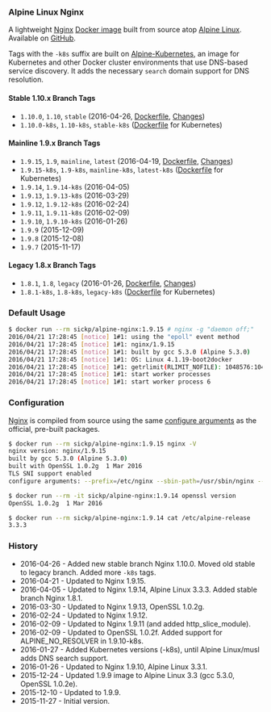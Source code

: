 ### Alpine Linux Nginx

A lightweight [Nginx][nginx] [Docker image][dockerhub_project] built from source atop [Alpine Linux][alpine_linux]. Available on [GitHub][github_project].

Tags with the `-k8s` suffix are built on [Alpine-Kubernetes][alpine_kubernetes], an image for Kubernetes and other Docker cluster environments that use DNS-based service discovery. It adds the necessary `search` domain support for DNS resolution.

#### Stable 1.10.x Branch Tags

* `1.10.0`, `1.10`, `stable` (2016-04-26, [Dockerfile][dockerfile_1_10], [Changes][nginx_changes_1_10])
* `1.10.0-k8s`, `1.10-k8s`, `stable-k8s` ([Dockerfile][dockerfile_1_10_k8s] for Kubernetes)

#### Mainline 1.9.x Branch Tags

* `1.9.15`, `1.9`, `mainline`, `latest` (2016-04-19, [Dockerfile][dockerfile_1_9], [Changes][nginx_changes])
* `1.9.15-k8s`, `1.9-k8s`, `mainline-k8s`, `latest-k8s` ([Dockerfile][dockerfile_1_9_k8s] for Kubernetes)
* `1.9.14`, `1.9.14-k8s` (2016-04-05)
* `1.9.13`, `1.9.13-k8s` (2016-03-29)
* `1.9.12`, `1.9.12-k8s` (2016-02-24)
* `1.9.11`, `1.9.11-k8s` (2016-02-09)
* `1.9.10`, `1.9.10-k8s` (2016-01-26)
* `1.9.9` (2015-12-09)
* `1.9.8` (2015-12-08)
* `1.9.7` (2015-11-17)

#### Legacy 1.8.x Branch Tags

* `1.8.1`, `1.8`, `legacy` (2016-01-26, [Dockerfile][dockerfile_1_8], [Changes][nginx_changes_1_8])
* `1.8.1-k8s`, `1.8-k8s`, `legacy-k8s` ([Dockerfile][dockerfile_1_8_k8s] for Kubernetes)

### Default Usage

```bash
$ docker run --rm sickp/alpine-nginx:1.9.15 # nginx -g "daemon off;"
2016/04/21 17:28:45 [notice] 1#1: using the "epoll" event method
2016/04/21 17:28:45 [notice] 1#1: nginx/1.9.15
2016/04/21 17:28:45 [notice] 1#1: built by gcc 5.3.0 (Alpine 5.3.0)
2016/04/21 17:28:45 [notice] 1#1: OS: Linux 4.1.19-boot2docker
2016/04/21 17:28:45 [notice] 1#1: getrlimit(RLIMIT_NOFILE): 1048576:1048576
2016/04/21 17:28:45 [notice] 1#1: start worker processes
2016/04/21 17:28:45 [notice] 1#1: start worker process 6
```

### Configuration

[Nginx][nginx] is compiled from source using the same [configure arguments][nginx_configure] as the official, pre-built packages.

```bash
$ docker run --rm sickp/alpine-nginx:1.9.15 nginx -V
nginx version: nginx/1.9.15
built by gcc 5.3.0 (Alpine 5.3.0)
built with OpenSSL 1.0.2g  1 Mar 2016
TLS SNI support enabled
configure arguments: --prefix=/etc/nginx --sbin-path=/usr/sbin/nginx --conf-path=/etc/nginx/nginx.conf --error-log-path=/var/log/nginx/error.log --http-log-path=/var/log/nginx/access.log --pid-path=/var/run/nginx.pid --lock-path=/var/run/nginx.lock --http-client-body-temp-path=/var/cache/nginx/client_temp --http-proxy-temp-path=/var/cache/nginx/proxy_temp --http-fastcgi-temp-path=/var/cache/nginx/fastcgi_temp --http-uwsgi-temp-path=/var/cache/nginx/uwsgi_temp --http-scgi-temp-path=/var/cache/nginx/scgi_temp --user=nginx --group=nginx --with-http_ssl_module --with-http_realip_module --with-http_addition_module --with-http_sub_module --with-http_dav_module --with-http_flv_module --with-http_mp4_module --with-http_gunzip_module --with-http_gzip_static_module --with-http_random_index_module --with-http_secure_link_module --with-http_stub_status_module --with-http_auth_request_module --with-mail --with-mail_ssl_module --with-file-aio --with-http_v2_module --with-ipv6 --with-threads --with-stream --with-stream_ssl_module --with-http_slice_module

$ docker run --rm -it sickp/alpine-nginx:1.9.14 openssl version
OpenSSL 1.0.2g  1 Mar 2016

$ docker run --rm sickp/alpine-nginx:1.9.14 cat /etc/alpine-release
3.3.3
```

### History

- 2016-04-26 - Added new stable branch Nginx 1.10.0. Moved old stable to legacy branch. Added more `-k8s` tags.
- 2016-04-21 - Updated to Nginx 1.9.15.
- 2016-04-05 - Updated to Nginx 1.9.14, Alpine Linux 3.3.3. Added stable branch Nginx 1.8.1.
- 2016-03-30 - Updated to Nginx 1.9.13, OpenSSL 1.0.2g.
- 2016-02-24 - Updated to Nginx 1.9.12.
- 2016-02-09 - Updated to Nginx 1.9.11 (and added http_slice_module).
- 2016-02-09 - Updated to OpenSSL 1.0.2f. Added support for ALPINE_NO_RESOLVER in 1.9.10-k8s.
- 2016-01-27 - Added Kubernetes versions (-k8s), until Alpine Linux/musl adds DNS search support.
- 2016-01-26 - Updated to Nginx 1.9.10, Alpine Linux 3.3.1.
- 2015-12-24 - Updated 1.9.9 image to Alpine Linux 3.3 (gcc 5.3.0, OpenSSL 1.0.2e).
- 2015-12-10 - Updated to 1.9.9.
- 2015-11-27 - Initial version.

[alpine_kubernetes]:   https://hub.docker.com/r/janeczku/alpine-kubernetes/
[alpine_linux]:        https://hub.docker.com/_/alpine/
[dockerhub_project]:   https://hub.docker.com/r/sickp/alpine-nginx/
[dockerfile_1_8]:      https://github.com/sickp/docker-alpine-nginx/tree/master/versions/1.8.1/Dockerfile
[dockerfile_1_8_k8s]:  https://github.com/sickp/docker-alpine-nginx/tree/master/versions/1.8.1-k8s/Dockerfile
[dockerfile_1_9]:      https://github.com/sickp/docker-alpine-nginx/tree/master/versions/1.9.15/Dockerfile
[dockerfile_1_9_k8s]:  https://github.com/sickp/docker-alpine-nginx/tree/master/versions/1.9.15-k8s/Dockerfile
[dockerfile_1_10]:     https://github.com/sickp/docker-alpine-nginx/tree/master/versions/1.9.15/Dockerfile
[dockerfile_1_10_k8s]: https://github.com/sickp/docker-alpine-nginx/tree/master/versions/1.9.15-k8s/Dockerfile
[github_project]:      https://github.com/sickp/docker-alpine-nginx/
[nginx]:               http://nginx.org/
[nginx_changes]:       http://nginx.org/en/CHANGES
[nginx_changes_1_8]:   http://nginx.org/en/CHANGES-1.8
[nginx_changes_1_10]:  http://nginx.org/en/CHANGES-1.10
[nginx_configure]:     http://nginx.org/en/linux_packages.html#mainline
